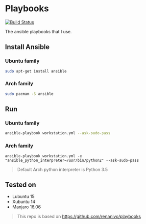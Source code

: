 # Playbooks

[![Build Status](https://travis-ci.org/drgarcia1986/playbooks.svg)](https://travis-ci.org/drgarcia1986/playbooks)

The ansible playbooks that I use.

## Install Ansible

### Ubuntu family
```bash
sudo apt-get install ansible
```
### Arch family
```bash
sudo pacman -S ansible
```

## Run

### Ubuntu family
```bash
ansible-playbook workstation.yml --ask-sudo-pass
```
### Arch family
```
ansible-playbook workstation.yml -e "ansible_python_interpreter=/usr/bin/python2" --ask-sudo-pass
```
> Default Arch python interpreter is Python 3.5

## Tested on

* Lubuntu 15
* Xubuntu 14
* Manjaro 16.06

> This repo is based on https://github.com/renanivo/playbooks
